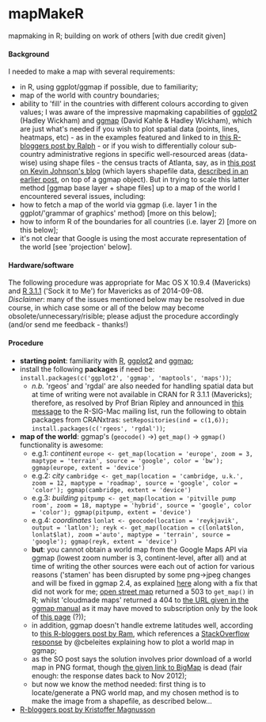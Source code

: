 mapMakeR
========

mapmaking in R; building on work of others [with due credit given]

#### Background
I needed to make a map with several requirements:
  - in R, using ggplot/ggmap if possible, due to familiarity;
  - map of the world with country boundaries;
  - ability to 'fill' in the countries with different colours according to given values;
I was aware of the impressive mapmaking capabilities of [ggplot2](http://ggplot2.org/) (Hadley Wickham) and [ggmap](https://sites.google.com/site/davidkahle/ggmap) (David Kahle & Hadley Wickham), which are just what's needed if you wish to plot spatial data (points, lines, heatmaps, etc) - as in the examples featured and linked to in [this R-bloggers post by Ralph](http://www.r-bloggers.com/google-maps-and-ggmap/) - or if you wish to differentially colour sub-country administrative regions in specific well-resourced areas (data-wise) using shape files - the census tracts of Atlanta, say, as in [this post on Kevin Johnson's blog](http://www.kevjohnson.org/making-maps-in-r-part-2/) (which layers shapefile data, [described in an earlier post](http://www.kevjohnson.org/making-maps-in-r/), on top of a ggmap object). But in trying to scale this latter method [ggmap base layer + shape files] up to a map of the world I encountered several issues, including:  
  - how to fetch a map of the world via ggmap (i.e. layer 1 in the ggplot/'grammar of graphics' method) [more on this below];  
  - how to inform R of the boundaries for all countries (i.e. layer 2) [more on this below];  
  - it's not clear that Google is using the most accurate representation of the world [see 'projection' below].
  

#### Hardware/software
The following procedure was appropriate for Mac OS X 10.9.4 (Mavericks) and [R 3.1.1](http://cran.r-project.org/bin/macosx/) ('Sock it to Me') for Mavericks as of 2014-09-08.  
_Disclaimer_: many of the issues mentioned below may be resolved in due course, in which case some or all of the below may become obsolete/unnecessary/risible; please adjust the procedure accordingly (and/or send me feedback - thanks!)


#### Procedure
* **starting point**: familiarity with [R](http://cran.r-project.org/), [ggplot2](http://ggplot2.org/) and [ggmap](https://sites.google.com/site/davidkahle/ggmap);
* install the following **packages** if need be: `install.packages(c('ggplot2', 'ggmap', 'maptools', 'maps'))`;
  - _n.b._ 'rgeos' and 'rgdal' are also needed for handling spatial data but at time of writing were not available in CRAN for R 3.1.1 (Mavericks); therefore, as resolved by Prof Brian Ripley and announced in [this message](https://stat.ethz.ch/pipermail/r-sig-mac/2014-May/010874.html) to the R-SIG-Mac mailing list, run the following to obtain packages from CRANxtras: `setRepositories(ind = c(1,6)); install.packages(c('rgeos', 'rgdal'))`;
* **map of the world**: ggmap's (`geocode()` ->) `get_map()` -> `ggmap()` functionality is awesome:
  - e.g.1: _continent_ `europe <- get_map(location = 'europe', zoom = 3, maptype = 'terrain', source = 'google', color = 'bw'); ggmap(europe, extent = 'device')`
  - e.g.2: _city_ `cambridge <- get_map(location = 'cambridge, u.k.', zoom = 12, maptype = 'roadmap', source = 'google', color = 'color'); ggmap(cambridge, extent = 'device')`
  - e.g.3: _building_ `pitpump <- get_map(location = 'pitville pump room', zoom = 18, maptype = 'hybrid', source = 'google', color = 'color'); ggmap(pitpump, extent = 'device')`
  - e.g.4: _coordinates_ `lonlat <- geocode(location = 'reykjavik', output = 'latlon'); reyk <- get_map(location = c(lonlat$lon, lonlat$lat), zoom ='auto', maptype = 'terrain', source = 'google'); ggmap(reyk, extent = 'device')`
  - **but**: you cannot obtain a world map from the Google Maps API via ggmap (lowest zoom number is 3, continent-level, after all) and at time of writing the other sources were each out of action for various reasons ('stamen' has been disrupted by some png->jpeg changes and will be fixed in ggmap 2.4, as explained [here](http://stackoverflow.com/questions/23488022/ggmap-stamen-watercolor-png-error) along with a fix that did not work for me; [open street map](http://openstreetmapdata.com/) returned a 503 to `get_map()` in R; whilst 'cloudmade maps' returned a 404 to [the URL given in the ggmap manual](http://maps.cloudmade.com) as it may have moved to subscription only by the look of [this page](http://cloudmade.com/solutions/portals) (?));
  - in addition, ggmap doesn't handle extreme latitudes well, according to [this R-bloggers post by Ram](http://www.r-bloggers.com/r-beginners-plotting-locations-on-to-a-world-map/), which references a [StackOverflow response](http://stackoverflow.com/questions/11201997/world-map-with-ggmap/13222504#13222504) by @cbeleites explaining how to plot a world map in ggmap;
  - as the SO post says the solution involves prior download of a world map in PNG format, though [the given link to BigMap](http://openstreetmap.gryph.de/bigmap.html) is dead (fair enough: the response dates back to Nov 2012);
  - but now we know the method needed: first thing is to locate/generate a PNG world map, and my chosen method is to make the image from a shapefile, as described below...
* [R-bloggers post by Kristoffer Magnusson](http://www.r-bloggers.com/working-with-shapefiles-projections-and-world-maps-in-ggplot/)
